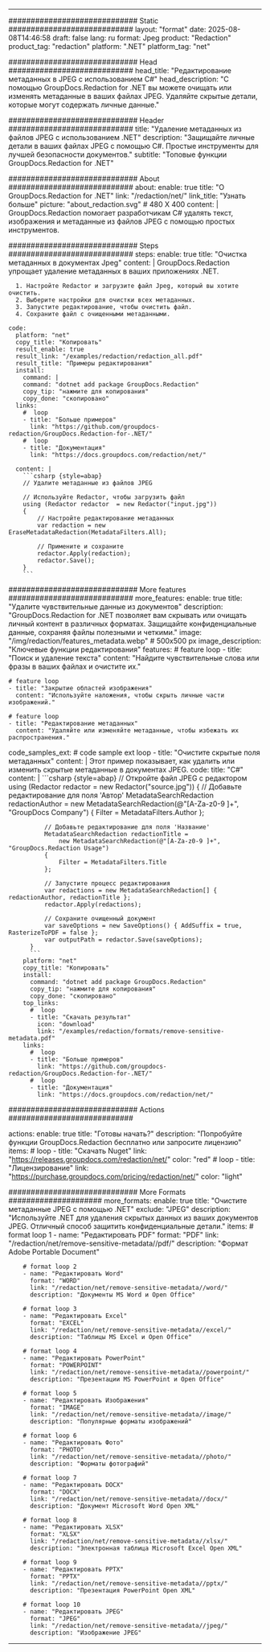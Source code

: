 
---
############################# Static ############################
layout: "format"
date:  2025-08-08T14:46:58
draft: false
lang: ru
format: Jpeg
product: "Redaction"
product_tag: "redaction"
platform: ".NET"
platform_tag: "net"

############################# Head ############################
head_title: "Редактирование метаданных в JPEG с использованием C#"
head_description: "С помощью GroupDocs.Redaction for .NET вы можете очищать или изменять метаданные в ваших файлах JPEG. Удаляйте скрытые детали, которые могут содержать личные данные."

############################# Header ############################
title: "Удаление метаданных из файлов JPEG с использованием .NET" 
description: "Защищайте личные детали в ваших файлах JPEG с помощью C#. Простые инструменты для лучшей безопасности документов."
subtitle: "Топовые функции GroupDocs.Redaction for .NET" 

############################# About ############################
about:
    enable: true
    title: "О GroupDocs.Redaction for .NET"
    link: "/redaction/net/"
    link_title: "Узнать больше"
    picture: "about_redaction.svg" # 480 X 400
    content: |
       GroupDocs.Redaction помогает разработчикам C# удалять текст, изображения и метаданные из файлов JPEG с помощью простых инструментов.

############################# Steps ############################
steps:
    enable: true
    title: "Очистка метаданных в документах Jpeg"
    content: |
      GroupDocs.Redaction упрощает удаление метаданных в ваших приложениях .NET.
      
      1. Настройте Redactor и загрузите файл Jpeg, который вы хотите очистить.
      2. Выберите настройки для очистки всех метаданных.
      3. Запустите редактирование, чтобы очистить файл.
      4. Сохраните файл с очищенными метаданными.
   
    code:
      platform: "net"
      copy_title: "Копировать"
      result_enable: true
      result_link: "/examples/redaction/redaction_all.pdf"
      result_title: "Примеры редактирования"
      install:
        command: |
        command: "dotnet add package GroupDocs.Redaction"
        copy_tip: "нажмите для копирования"
        copy_done: "скопировано"
      links:
        #  loop
        - title: "Больше примеров"
          link: "https://github.com/groupdocs-redaction/GroupDocs.Redaction-for-.NET/"
        #  loop
        - title: "Документация"
          link: "https://docs.groupdocs.com/redaction/net/"
          
      content: |
        ```csharp {style=abap}
        // Удалите метаданные из файлов JPEG

        // Используйте Redactor, чтобы загрузить файл
        using (Redactor redactor  = new Redactor("input.jpg"))
        {
            // Настройте редактирование метаданных
            var redaction = new EraseMetadataRedaction(MetadataFilters.All);
            
            // Примените и сохраните
            redactor.Apply(redaction);
            redactor.Save();
        }
        ```            


############################# More features ############################
more_features:
  enable: true
  title: "Удалите чувствительные данные из документов"
  description: "GroupDocs.Redaction for .NET позволяет вам скрывать или очищать личный контент в различных форматах. Защищайте конфиденциальные данные, сохраняя файлы полезными и четкими."
  image: "/img/redaction/features_metadata.webp" # 500x500 px
  image_description: "Ключевые функции редактирования"
  features:
    # feature loop
    - title: "Поиск и удаление текста"
      content: "Найдите чувствительные слова или фразы в ваших файлах и очистите их."

    # feature loop
    - title: "Закрытие областей изображения"
      content: "Используйте наложения, чтобы скрыть личные части изображений."

    # feature loop
    - title: "Редактирование метаданных"
      content: "Удаляйте или изменяйте метаданные, чтобы избежать их распространения."
      
  code_samples_ext:
    # code sample ext loop
    - title: "Очистите скрытые поля метаданных"
      content: |
        Этот пример показывает, как удалить или изменить скрытые метаданные в документах JPEG.
      code:
        title: "C#"
        content: |
          ```csharp {style=abap}
          //  Откройте файл JPEG с редактором
          using (Redactor redactor  = new Redactor("source.jpg"))
          {
              // Добавьте редактирование для поля 'Автор'
              MetadataSearchRedaction redactionAuthor = 
                  new MetadataSearchRedaction(@"[A-Za-z0-9 ]+", "GroupDocs Company")
              {
                  Filter = MetadataFilters.Author
              };

              // Добавьте редактирование для поля 'Название'
              MetadataSearchRedaction redactionTitle = 
                  new MetadataSearchRedaction(@"[A-Za-z0-9 ]+", "GroupDocs.Redaction Usage")
              {
                  Filter = MetadataFilters.Title
              };

              // Запустите процесс редактирования
              var redactions = new MetadataSearchRedaction[] { redactionAuthor, redactionTitle };
              redactor.Apply(redactions);

              // Сохраните очищенный документ
              var saveOptions = new SaveOptions() { AddSuffix = true, RasterizeToPDF = false };
              var outputPath = redactor.Save(saveOptions);
          }
          ```
        platform: "net"
        copy_title: "Копировать"
        install:
          command: "dotnet add package GroupDocs.Redaction"
          copy_tip: "нажмите для копирования"
          copy_done: "скопировано"
        top_links:
          #  loop
          - title: "Скачать результат"
            icon: "download"
            link: "/examples/redaction/formats/remove-sensitive-metadata.pdf"
        links:
          #  loop
          - title: "Больше примеров"
            link: "https://github.com/groupdocs-redaction/GroupDocs.Redaction-for-.NET/"
          #  loop
          - title: "Документация"
            link: "https://docs.groupdocs.com/redaction/net/"


############################# Actions ############################

actions:
  enable: true
  title: "Готовы начать?"
  description: "Попробуйте функции GroupDocs.Redaction бесплатно или запросите лицензию"
  items:
    #  loop
    - title: "Скачать Nuget"
      link: "https://releases.groupdocs.com/redaction/net/"
      color: "red"
        #  loop
    - title: "Лицензирование"
      link: "https://purchase.groupdocs.com/pricing/redaction/net/"
      color: "light"


############################# More Formats #####################
more_formats:
    enable: true
    title: "Очистите метаданные JPEG с помощью .NET"
    exclude: "JPEG"
    description: "Используйте .NET для удаления скрытых данных из ваших документов JPEG. Отличный способ защитить конфиденциальные детали."
    items: 
        # format loop 1
        - name: "Редактировать PDF"
          format: "PDF"
          link: "/redaction/net/remove-sensitive-metadata//pdf/"
          description: "Формат Adobe Portable Document"

        # format loop 2
        - name: "Редактировать Word"
          format: "WORD"
          link: "/redaction/net/remove-sensitive-metadata//word/"
          description: "Документы MS Word и Open Office"
          
        # format loop 3
        - name: "Редактировать Excel"
          format: "EXCEL"
          link: "/redaction/net/remove-sensitive-metadata//excel/"
          description: "Таблицы MS Excel и Open Office"

        # format loop 4
        - name: "Редактировать PowerPoint"
          format: "POWERPOINT"
          link: "/redaction/net/remove-sensitive-metadata//powerpoint/"
          description: "Презентации MS PowerPoint и Open Office"

        # format loop 5
        - name: "Редактировать Изображения"
          format: "IMAGE"
          link: "/redaction/net/remove-sensitive-metadata//image/"
          description: "Популярные форматы изображений"

        # format loop 6
        - name: "Редактировать Фото"
          format: "PHOTO"
          link: "/redaction/net/remove-sensitive-metadata//photo/"
          description: "Форматы фотографий"

        # format loop 7
        - name: "Редактировать DOCX"
          format: "DOCX"
          link: "/redaction/net/remove-sensitive-metadata//docx/"
          description: "Документ Microsoft Word Open XML"
          
        # format loop 8
        - name: "Редактировать XLSX"
          format: "XLSX"
          link: "/redaction/net/remove-sensitive-metadata//xlsx/"
          description: "Электронная таблица Microsoft Excel Open XML"
          
        # format loop 9
        - name: "Редактировать PPTX"
          format: "PPTX"
          link: "/redaction/net/remove-sensitive-metadata//pptx/"
          description: "Презентация PowerPoint Open XML"

        # format loop 10
        - name: "Редактировать JPEG"
          format: "JPEG"
          link: "/redaction/net/remove-sensitive-metadata//jpeg/"
          description: "Изображение JPEG"


---